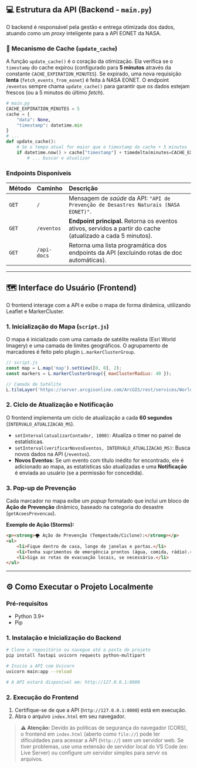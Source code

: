 ## 💻 Estrutura da API (Backend - `main.py`)

O backend é responsável pela gestão e entrega otimizada dos dados, atuando como um *proxy* inteligente para a API EONET da NASA.

### 🔑 Mecanismo de Cache (`update_cache`)

A função `update_cache()` é o coração da otimização. Ela verifica se o `timestamp` do cache expirou (configurado para **5 minutos** através da constante `CACHE_EXPIRATION_MINUTES`). Se expirado, uma nova requisição **lenta** (`fetch_events_from_eonet`) é feita à NASA EONET. O endpoint `/eventos` sempre chama `update_cache()` para garantir que os dados estejam frescos (ou a 5 minutos do último *fetch*).

```python
# main.py
CACHE_EXPIRATION_MINUTES = 5
cache = {
    "data": None,
    "timestamp": datetime.min
}
# ...
def update_cache(): 
    # Se o tempo atual for maior que o timestamp do cache + 5 minutos
    if datetime.now() > cache["timestamp"] + timedelta(minutes=CACHE_EXPIRATION_MINUTES):
        # ... buscar e atualizar
```

### Endpoints Disponíveis

| Método | Caminho | Descrição |
| :--- | :--- | :--- |
| `GET` | `/` | Mensagem de *saúde* da API: `"API de Prevenção de Desastres Naturais (NASA EONET)"`. |
| `GET` | `/eventos` | **Endpoint principal.** Retorna os eventos ativos, servidos a partir do cache (atualizado a cada 5 minutos). |
| `GET` | `/api-docs` | Retorna uma lista programática dos endpoints da API (excluindo rotas de doc automáticas). |

-----

## 🗺️ Interface do Usuário (Frontend)

O frontend interage com a API e exibe o mapa de forma dinâmica, utilizando Leaflet e MarkerCluster.

### 1\. Inicialização do Mapa (`script.js`)

O mapa é inicializado com uma camada de satélite realista (Esri World Imagery) e uma camada de limites geográficos. O agrupamento de marcadores é feito pelo plugin `L.markerClusterGroup`.

```javascript
// script.js
const map = L.map('map').setView([0, 0], 2);
const markers = L.markerClusterGroup({ maxClusterRadius: 40 });

// Camada de Satélite
L.tileLayer('https://server.arcgisonline.com/ArcGIS/rest/services/World_Imagery/MapServer/tile/{z}/{y}/{x}', { /* ... */ }).addTo(map); 
```

### 2\. Ciclo de Atualização e Notificação

O frontend implementa um ciclo de atualização a cada **60 segundos** (`INTERVALO_ATUALIZACAO_MS`).

  * `setInterval(atualizarContador, 1000)`: Atualiza o timer no painel de estatísticas.
  * `setInterval(verificarNovosEventos, INTERVALO_ATUALIZACAO_MS)`: Busca novos dados na API (`/eventos`).
  * **Novos Eventos:** Se um evento com título inédito for encontrado, ele é adicionado ao mapa, as estatísticas são atualizadas e uma **Notificação** é enviada ao usuário (se a permissão for concedida).

### 3\. Pop-up de Prevenção

Cada marcador no mapa exibe um *popup* formatado que inclui um bloco de **Ação de Prevenção** dinâmico, baseado na categoria do desastre (`getAcoesPrevencao`).

**Exemplo de Ação (Storms):**

```html
<p><strong>🌪️ Ação de Prevenção (Tempestade/Ciclone):</strong></p>
<ul>
    <li>Fique dentro de casa, longe de janelas e portas.</li>
    <li>Tenha suprimentos de emergência prontos (água, comida, rádio).</li>
    <li>Siga as rotas de evacuação locais, se necessário.</li>
</ul>
```

-----

## ⚙️ Como Executar o Projeto Localmente

### Pré-requisitos

  * Python 3.9+
  * Pip

### 1\. Instalação e Inicialização do Backend

```bash
# Clone o repositório ou navegue até a pasta do projeto
pip install fastapi uvicorn requests python-multipart

# Inicie a API com Uvicorn
uvicorn main:app --reload

# A API estará disponível em: http://127.0.0.1:8000
```

### 2\. Execução do Frontend

1.  Certifique-se de que a API (`http://127.0.0.1:8000`) está em execução.
2.  Abra o arquivo `index.html` em seu navegador.

> **⚠️ Atenção:** Devido às políticas de segurança do navegador (CORS), o frontend em `index.html` (aberto como `file://`) pode ter dificuldades para acessar a API (`http://`) sem um servidor web. Se tiver problemas, use uma extensão de servidor local do VS Code (ex: Live Server) ou configure um servidor simples para servir os arquivos.

